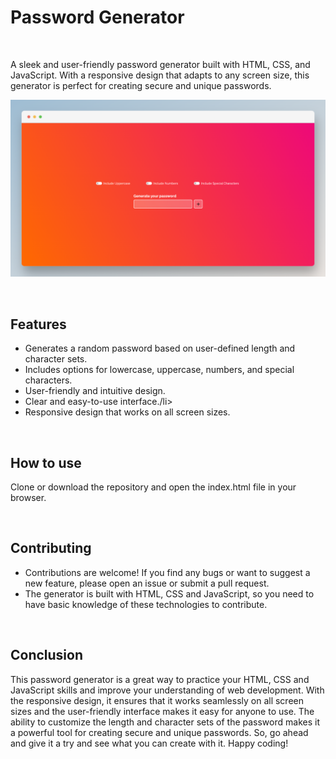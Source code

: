 <h1>Password Generator</h1>
<br>
<p>A sleek and user-friendly password generator built with HTML, CSS, and JavaScript. With a responsive design that adapts to any screen size, this generator is perfect for creating secure and unique passwords.</p>

![JavascriptPasswordGenerator](https://github.com/Karthikkk-24/PasswordGenerator/blob/main/img/JavaScriptPasswordGenerator.png)



<br>
<h2>Features</h2>
<ul>
<li>Generates a random password based on user-defined length and character sets.</li>
<li>Includes options for lowercase, uppercase, numbers, and special characters.</li>
<li>User-friendly and intuitive design.</li>
<li>Clear and easy-to-use interface./li>
<li>Responsive design that works on all screen sizes.</li>
</ul>
<br>
<h2>How to use</h2>
<p>Clone or download the repository and open the index.html file in your browser.</p>
<br>
<h2>Contributing</h2>
<ul>
<li>Contributions are welcome! If you find any bugs or want to suggest a new feature, please open an issue or submit a pull request.</li>
<li>The generator is built with HTML, CSS and JavaScript, so you need to have basic knowledge of these technologies to contribute.</li>
</ul>
<br>
<h2>Conclusion</h2>
<p>This password generator is a great way to practice your HTML, CSS and JavaScript skills and improve your understanding of web development. With the responsive design, it ensures that it works seamlessly on all screen sizes and the user-friendly interface makes it easy for anyone to use. The ability to customize the length and character sets of the password makes it a powerful tool for creating secure and unique passwords. So, go ahead and give it a try and see what you can create with it. Happy coding!</p>
